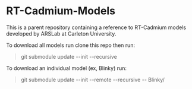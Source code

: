 # RT-Cadmium-Models
This is a parent repository containing a reference to RT-Cadmium models developed by ARSLab at Carleton University.

To download all models run clone this repo then run: 
> git submodule update --init --recursive

To download an individual model (ex, Blinky) run:
> git submodule update --init --remote --recursive -- Blinky/
